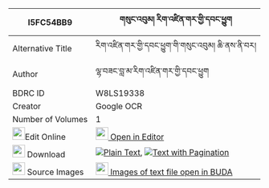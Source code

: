 |I5FC54BB9|གསུང་འབུམ། རིག་འཛིན་གར་གྱི་དབང་ཕྱུག 
| --- | --- 
|Alternative Title |རིག་འཛིན་གར་གྱི་དབང་ཕྱུག་གི་གསུང་འབུམ། ཆི་ནས་ནི་བར།
|Author| ལྷ་བཟང་བླ་མ་རིག་འཛིན་གར་གྱི་དབང་ཕྱུག
|BDRC ID | W8LS19338
|Creator | Google OCR
|Number of Volumes| 1
|<img width="25" src="https://img.icons8.com/color/25/000000/edit-property.png">Edit Online| [<img width="25" src="https://avatars.githubusercontent.com/u/45091458?s=200&v=4"> Open in Editor](http://editor.openpecha.org/I5FC54BB9)
|<img width="25" src="https://img.icons8.com/fluent/48/000000/download-2.png"/>  Download | [![](https://img.icons8.com/color/20/000000/txt.png)Plain Text](https://github.com/Openpecha/I5FC54BB9/releases/download/v1/sungbum_rigdzin_gar_gyi_wangch_plain_I5FC54BB9.zip), [![](https://img.icons8.com/color/20/000000/txt.png)Text with Pagination](https://github.com/Openpecha/I5FC54BB9/releases/download/v1/sungbum_rigdzin_gar_gyi_wangch_pages_I5FC54BB9.zip)
|<img width="25" src="https://img.icons8.com/plasticine/100/000000/pictures-folder.png"/>  Source Images | [<img width="25" src="https://library.bdrc.io/icons/BUDA-small.svg"> Images of text file open in BUDA](https://library.bdrc.io/show/bdr:W8LS19338)